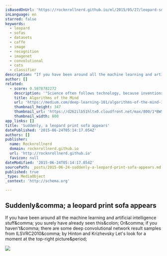 ```yaml
---
isBasedOnUrl: 'https://rocknrollnerd.github.io/ml/2015/05/27/leopard-sofa.html'
inLanguage: en
starred: false
keywords:
  - leopard
  - sofas
  - datasets
  - caffe
  - image
  - recognition
  - imagenet
  - convolutional
  - cats
  - classifier
description: "If you have been around all the machine learning and artificial intelligence stuff, you surely have already seen this: Or, if you haven't, there are some deep convolutional network result samples from ILSVRC2010, by Hinton and Krizhevsky Let's look for a moment at the top-right picture."
author: []
related:
  - score: 0.5878782272
    description: '"Science often follows technology, because inventions give us new ways to think about the world and new phenomena in need of explanation." Or so Aram Harrow, an MIT physics professor, counter-intuitively argues in " Why now is the right time to study quantum computing ".'
    title: Algorithms of the Mind
    url: 'https://medium.com/deep-learning-101/algorithms-of-the-mind-10eb13f61fc4'
    thumbnail_height: 347
    thumbnail_url: 'https://d262ilb51hltx0.cloudfront.net/max/800/1*BWSv3FtzjhNq4IG7WB1hiA.jpeg'
    thumbnail_width: 800
app_links: []
title: 'Suddenly, a leopard print sofa appears'
datePublished: '2015-06-24T05:14:17.054Z'
authors: []
publisher:
  name: Rocknrollnerd
  domain: rocknrollnerd.github.io
  url: 'http://rocknrollnerd.github.io'
  favicon: null
dateModified: '2015-06-24T05:14:17.054Z'
sourcePath: _posts/2015-06-24-suddenly-a-leopard-print-sofa-appears.md
published: true
_type: MediaObject
_context: 'http://schema.org'

---
```

<article style=""><h1>Suddenly&amp;comma; a leopard print sofa appears</h1><p>If you have been around all the machine learning and artificial intelligence stuff&amp;comma; you surely have already seen this&amp;colon; Or&amp;comma; if you haven't&amp;comma; there are some deep convolutional network result samples from ILSVRC2010&amp;comma; by Hinton and Krizhevsky Let's look for a moment at the top-right picture&amp;period;</p><img src="http://rocknrollnerd.github.io/assets/article_images/2015-05-27-leopard-sofa/jaguar.jpg" /></article>